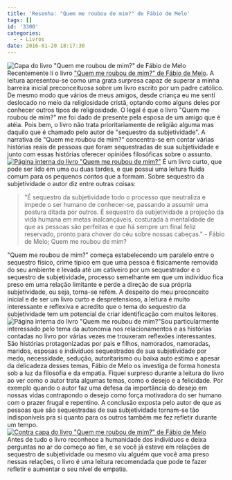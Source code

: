 ```yaml
---
title: 'Resenha: "Quem me roubou de mim?" de Fábio de Melo'
tags: []
id: '3300'
categories:
  - - Livros
date: 2016-01-20 18:17:30
---
```


![Capa do livro "Quem me roubou de mim?" de Fábio de Melo](http://natalia.blog.br/wp-content/uploads/2016/01/quem-me-roubou-de-mim-capa-min-1024x768.jpg)Recentemente lí o livro ["Quem me roubou de mim?" de Fábio de Melo](http://natalia.blog.br/2016/01/20/quem-me-roubou-de-mim/). A leitura apresentou-se como uma grata surpresa capaz de superar a minha barreira inicial preconceituosa sobre um livro escrito por um padre católico. De mesmo modo que vários de meus amigos, desde criança eu me sentí deslocado no meio da religiosidade cristã, optando como alguns deles por conhecer outros tipos de religiosidade. O legal é que o livro "Quem me roubou de mim?" me foi dado de presente pela esposa de um amigo que é atéia. Pois bem, o livro não trata prioritariamente de religião alguma mas daquilo que é chamado pelo autor de "sequestro da subjetividade". A narrativa de "Quem me roubou de mim?" concentra-se em contar várias histórias reais de pessoas que foram sequestradas de sua subjetividade e junto com essas histórias oferecer opiniões filosóficas sobre o assunto. [![Página interna do livro "Quem me roubou de mim?"](http://natalia.blog.br/wp-content/uploads/2016/01/quem-me-roubou-de-mim-resenha-interna-min-1024x768.jpg)](http://natalia.blog.br/wp-content/uploads/2016/01/quem-me-roubou-de-mim-resenha-interna-min.jpg) É um livro curto, que pode ser lido em uma ou duas tardes, e que possui uma leitura fluida comum para os pequenos contos que a formam. Sobre sequestro da subjetividade o autor diz entre outras coisas:

> "É sequestro da subjetividade todo o processo que neutraliza e impede o ser humano de conhecer-se, passando a assumir uma postura ditada por outros. É sequestro da subjetividade a projeção da vida humana em metas inalcançáveis, costurada à mentalidade de que as pessoas são perfeitas e que há sempre um final feliz reservado, pronto para chover do céu sobre nossas cabeças." - Fábio de Melo; Quem me roubou de mim?

"Quem me roubou de mim?" começa estabelecendo um paralelo entre o sequestro físico, crime típico em que uma pessoa é fisicamente removida do seu ambiente e levada até um cativeiro por um sequestrador e o sequestro de subjetividade, processo semelhante em que um indivíduo fica preso em uma relação limitante e perde a direção de sua própria subjetividade, ou seja, torna-se refém. A despeito do meu preconceito inicial e de ser um livro curto e despretensioso, a leitura é muito interessante e reflexiva e acredito que o tema do sequestro da subjetividade tem um potencial de criar identificação com muitos leitores. ![Página interna do livro "Quem me roubou de mim?"](http://natalia.blog.br/wp-content/uploads/2016/01/quem-me-roubou-de-mim-fabio-de-melo-resenha-min-1024x768.jpg)Sou particularmente interessado pelo tema da autonomia nos relacionamentos e as histórias contadas no livro por várias vezes me trouxeram reflexões interessantes. São histórias protagonizadas por pais e filhos, namorados, namoradas, maridos, esposas e indivíduos sequestrados de sua subjetividade por medo, necessidade, sedução, autoritarismo ou baixa auto estima e apesar da delicadeza desses temas, Fábio de Melo os investiga de forma honesta sob a luz da filosofia e da empatia. Fiquei surpreso durante a leitura do livro ao ver como o autor trata algumas temas, como o desejo e a felicidade. Por exemplo quando o autor faz uma defesa da importância do desejo em nossas vidas contrapondo o desejo como força motivadora do ser humano com o prazer frugal e repentino. A conclusão exposta pelo autor de que as pessoas que são sequestradas de sua subjetividade tornam-se tão indisponíveis pra si quanto para os outros também me fez refletir durante um tempo. [![Contra capa do livro "Quem me roubou de mim?" de Fábio de Melo](http://natalia.blog.br/wp-content/uploads/2016/01/quem-me-roubou-de-mim-contracapa-fabio-de-melo-min-1024x768.jpg)](http://natalia.blog.br/wp-content/uploads/2016/01/quem-me-roubou-de-mim-contracapa-fabio-de-melo-min.jpg)   Antes de tudo o livro reconhece a humanidade dos indivíduos e deixa perguntas no ar do começo ao fim, e se você já esteve em relações de sequestro de subjetividade ou mesmo viu alguém que você ama preso nessas relações, o livro é uma leitura recomendada que pode te fazer refletir e aumentar o seu nível de empatia.
